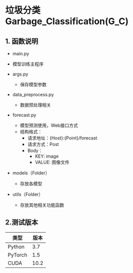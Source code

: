 # 垃圾分类 Garbage_Classification(G_C)

## 1. 函数说明

* main.py 
* 模型训练主程序
* args.py 

  * 保存模型参数
* data_preprocess.py

  * 数据预处理相关
* forecast.py

  * 模型预测使用，Web接口方式
  * 结构格式：
    * 请求地址：{Host}:{Point}/forecast
    * 请求方式：Post
    * Body：
      * KEY: image
      * VALUE: 图像文件
* models（Folder）

  * 存放各模型
* utils（Folder）

  * 存放其他相关功能函数

## 2.测试版本

| 类型    | 版本 |
| ------- | ---- |
| Python  | 3.7  |
| PyTorch | 1.5  |
| CUDA    | 10.2 |

